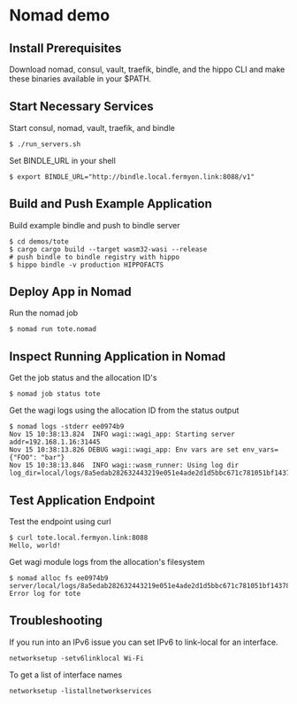 # Nomad demo

## Install Prerequisites

Download nomad, consul, vault, traefik, bindle, and the hippo CLI and make these binaries
available in your $PATH.

## Start Necessary Services

Start consul, nomad, vault, traefik, and bindle

```
$ ./run_servers.sh
```

Set BINDLE_URL in your shell

```
$ export BINDLE_URL="http://bindle.local.fermyon.link:8088/v1"
```

## Build and Push Example Application

Build example bindle and push to bindle server

```
$ cd demos/tote
$ cargo cargo build --target wasm32-wasi --release
# push bindle to bindle registry with hippo
$ hippo bindle -v production HIPPOFACTS
```

## Deploy App in Nomad

Run the nomad job

```
$ nomad run tote.nomad
```

## Inspect Running Application in Nomad

Get the job status and the allocation ID's

```
$ nomad job status tote
```

Get the wagi logs using the allocation ID from the status output

```
$ nomad logs -stderr ee0974b9
Nov 15 10:38:13.824  INFO wagi::wagi_app: Starting server addr=192.168.1.16:31445
Nov 15 10:38:13.826 DEBUG wagi::wagi_app: Env vars are set env_vars={"FOO": "bar"}
Nov 15 10:38:13.846  INFO wagi::wasm_runner: Using log dir log_dir=local/logs/8a5edab282632443219e051e4ade2d1d5bbc671c781051bf1437897cbdfea0f1
```

## Test Application Endpoint

Test the endpoint using curl

```
$ curl tote.local.fermyon.link:8088
Hello, world!
```

Get wagi module logs from the allocation's filesystem

```
$ nomad alloc fs ee0974b9 server/local/logs/8a5edab282632443219e051e4ade2d1d5bbc671c781051bf1437897cbdfea0f1/module.stderr
Error log for tote
```

## Troubleshooting

If you run into an IPv6 issue you can set IPv6 to link-local for an interface.

```
networksetup -setv6linklocal Wi-Fi
```

To get a list of interface names

```
networksetup -listallnetworkservices
```
